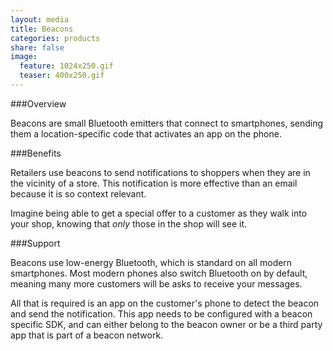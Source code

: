 ```yaml
---
layout: media
title: Beacons
categories: products
share: false
image:
  feature: 1024x250.gif
  teaser: 400x250.gif
---
```

###Overview

Beacons are small Bluetooth emitters that connect to smartphones, sending them a location-specific code that activates an app on the phone.

###Benefits

Retailers use beacons to send notifications to shoppers when they are in the vicinity of a store. This notification is more effective than an email because it is so context relevant.

Imagine being able to get a special offer to a customer as they walk into your shop, knowing that *only* those in the shop will see it.

###Support

Beacons use low-energy Bluetooth, which is standard on all modern smartphones. Most modern phones also switch Bluetooth on by default, meaning many more customers will be asks to receive your messages.

All that is required is an app on the customer's phone to detect the beacon and send the notification. This app needs to be configured with a beacon specific SDK, and can either belong to the beacon owner or be a third party app that is part of a beacon network.
